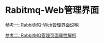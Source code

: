# Rabitmq-Web管理界面

[参考一: RabbitMQ-Web管理界面说明](https://blog.csdn.net/qq_41097820/article/details/88793329)

[参考二: RabbitMQ管理页面属性解析](https://blog.csdn.net/qq_27409289/article/details/89510687?utm_medium=distribute.pc_relevant.none-task-blog-title-7&spm=1001.2101.3001.4242)

